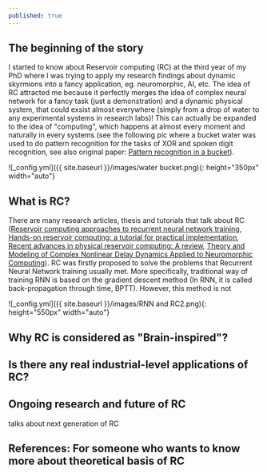 ```yaml
---
published: true
---
```

## The beginning of the story

I started to know about Reservoir computing (RC) at the third year of my PhD where I was trying to apply my research findings about dynamic skyrmions into a fancy application, eg. neuromorphic, AI, etc. The idea of RC attracted me because it perfectly merges the idea of complex neural network for a fancy task (just a demonstration) and a dynamic physical system, that could exsist almost everywhere (simply from a drop of water to any experimental systems in research labs)! This can actually be expanded to the idea of "computing", which happens at almost every moment and naturally in every systems (see the following pic where a bucket water was used to do pattern recognition for the tasks of XOR and spoken digit recognition, see also original paper: [Pattern recognition in a bucket](https://link.springer.com/chapter/10.1007/978-3-540-39432-7_63)).

![_config.yml]({{ site.baseurl }}/images/water bucket.png){: height="350px" width="auto"}

## What is RC?

There are many research articles, thesis and tutorials that talk about RC ([Reservoir computing approaches to recurrent neural network training](https://amygdala.psychdept.arizona.edu/CompNeuro/Readings/week13/Lukosevicius-Jaeger+Reservoir-computing-recurrent-neural-network+CompSciRev+2019.pdf), [Hands-on reservoir computing: a tutorial for practical implementation](https://iopscience.iop.org/article/10.1088/2634-4386/ac7db7/pdf), [Recent advances in physical reservoir computing: A review](https://arxiv.org/pdf/1808.04962.pdf), [Theory and Modeling of Complex Nonlinear Delay Dynamics Applied to Neuromorphic Computing](https://hal.archives-ouvertes.fr/tel-01591441/file/PhD_thesis-Penkovsky-arch.pdf)). RC was firstly proposed to solve the problems that Recurrent Neural Network training usually met. More specifically, traditional way of training RNN is based on the gradient descent method (In RNN, it is called back-propagation through time, BPTT). However, this method is not 

![_config.yml]({{ site.baseurl }}/images/RNN and RC2.png){: height="550px" width="auto"}


## Why RC is considered as "Brain-inspired"?



## Is there any real industrial-level applications of RC?



## Ongoing research and future of RC
talks about next generation of RC


References:
For someone who wants to know more about theoretical basis of RC
- 


